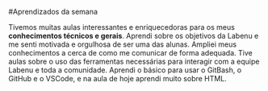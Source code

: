 #Aprendizados da semana

Tivemos muitas aulas interessantes e enriquecedoras para os meus **conhecimentos técnicos e gerais**. Aprendi sobre os objetivos da Labenu e me senti motivada e orgulhosa de ser uma das alunas. Ampliei meus conhecimentos a cerca de como me comunicar de forma adequada. Tive aulas sobre o uso das ferramentas necessárias para interagir com a equipe Labenu e toda a comunidade. Aprendi o básico para usar o GitBash, o GitHub e o VSCode, e na aula de hoje aprendi muito sobre HTML.